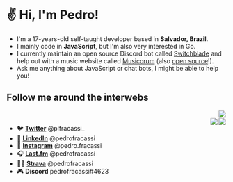 # ✌ Hi, I'm Pedro!

- I'm a 17-years-old self-taught developer based in **Salvador, Brazil**.
- I mainly code in **JavaScript**, but I'm also very interested in Go. 
- I currently maintain an open source Discord bot called [Switchblade](http://github.com/SwitchbladeBot) and help out with a music website called [Musicorum](http://musicorumapp.com) (also [open source](http://github.com/musicorum-app)!).
- Ask me anything about JavaScript or chat bots, I might be able to help you!

## Follow me around the interwebs

<a href="https://support.switchblade.xyz">
  <img src="https://invidget.switchblade.xyz/2FB8wDG" align="right">
  <br>
  <img src="https://user-images.githubusercontent.com/25179120/93714281-fdea8680-fb37-11ea-8983-3f055fc7a57b.png" align="right">
</a>
<a href="https://discord.gg/ENcM67N">
  <img src="https://invidget.switchblade.xyz/ENcM67N" align="right">
</a>



- 🐦 **[Twitter](http://twitter.com/plfracassi_)** @plfracassi_
- 💼 **[LinkedIn](https://www.linkedin.com/in/pedrofracassi/)** @pedrofracassi
- 📸 **[Instagram](http://instagram.com/pedro.fracassi)** @pedro.fracassi
- 🎧 **[Last.fm](https://www.last.fm/user/pedrofracassi)** @pedrofracassi
- 🚴‍♂️ **[Strava](https://www.strava.com/athletes/pedrofracassi)** @pedrofracassi 
- 🎮 **Discord** pedrofracassi#4623

